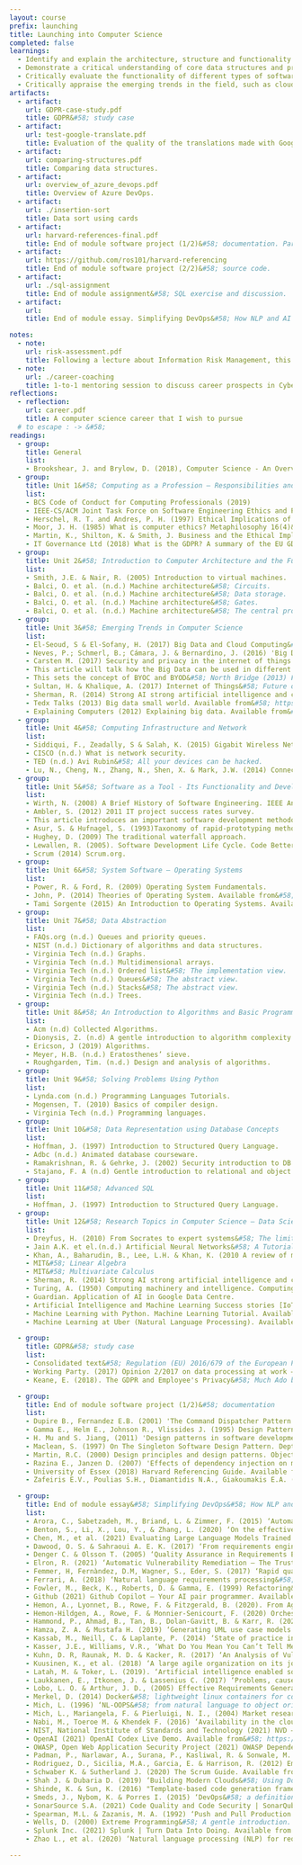 ```yaml
---
layout: course
prefix: launching
title: Launching into Computer Science
completed: false
learnings:
  - Identify and explain the architecture, structure and functionality of basic components of computer system.
  - Demonstrate a critical understanding of core data structures and programming concepts, including algorithm computability.
  - Critically evaluate the functionality of different types of software, i.e., operating system, utility programs, languages and applications.
  - Critically appraise the emerging trends in the field, such as cloud computing, big data, cyber security, and the professional and ethical requirements for dealing with such contemporary computer-based technologies.
artifacts:
  - artifact:
    url: GDPR-case-study.pdf
    title: GDPR&#58; study case
  - artifact:
    url: test-google-translate.pdf
    title: Evaluation of the quality of the translations made with Google Translate.
  - artifact:
    url: comparing-structures.pdf
    title: Comparing data structures.
  - artifact:
    url: overview_of_azure_devops.pdf
    title: Overview of Azure DevOps.
  - artifact:
    url: ./insertion-sort
    title: Data sort using cards
  - artifact:
    url: harvard-references-final.pdf
    title: End of module software project (1/2)&#58; documentation. Part 1, software documentation; part 2, technical notes; part 3, testing documentation.
  - artifact:
    url: https://github.com/ros101/harvard-referencing
    title: End of module software project (2/2)&#58; source code.
  - artifact:
    url: ./sql-assignment
    title: End of module assignment&#58; SQL exercise and discussion.
  - artifact:
    url:
    title: End of module essay. Simplifying DevOps&#58; How NLP and AI can support Development and Operations

notes:
  - note:
    url: risk-assessment.pdf
    title: Following a lecture about Information Risk Management, this submission was awarded a 1-to-1 mentoring session to discuss career prospects in Cyber Security or IT in general.
  - note:
    url: ./career-coaching
    title: 1-to-1 mentoring session to discuss career prospects in Cyber Security or IT in general
reflections:
  - reflection:
    url: career.pdf
    title: A computer science career that I wish to pursue
  # to escape : -> &#58;
readings:
  - group:
    title: General
    list:
    - Brookshear, J. and Brylow, D. (2018), Computer Science - An Overview. 13th ed. Harlow&#58; Pearson.
  - group:
    title: Unit 1&#58; Computing as a Profession – Responsibilities and Challenges
    list:
    - BCS Code of Conduct for Computing Professionals (2019)
    - IEEE-CS/ACM Joint Task Force on Software Engineering Ethics and Professional Practices (2019)
    - Herschel, R. T. and Andres, P. H. (1997) Ethical Implications of Technological Advances on Business Communication. The Journal of Business Communication 34(2)&#58; 160-170.
    - Moor, J. H. (1985) What is computer ethics? Metaphilosophy 16(4)&#58; 266–275.
    - Martin, K., Shilton, K. & Smith, J. Business and the Ethical Implications of Technology&#58; Introduction to the Symposium.   Journal of Business Ethics 160&#58; 307–317. DOI:10.1007/s10551-019-04213-9
    - IT Governance Ltd (2018) What is the GDPR? A summary of the EU GDPR&#58; Available from&#58; https://youtu.be/Assdm6fIHlE
  - group:
    title: Unit 2&#58; Introduction to Computer Architecture and the Functionality
    list:
    - Smith, J.E. & Nair, R. (2005) Introduction to virtual machines.
    - Balci, O. et al. (n.d.) Machine architecture&#58; Circuits.
    - Balci, O. et al. (n.d.) Machine architecture&#58; Data storage.
    - Balci, O. et al. (n.d.) Machine architecture&#58; Gates.
    - Balci, O. et al. (n.d.) Machine architecture&#58; The central processing unit.
  - group:
    title: Unit 3&#58; Emerging Trends in Computer Science
    list:
    - El-Seoud, S & El-Sofany, H. (2017) Big Data and Cloud Computing&#58; Trends and Challenges. International Journal of Interactive Mobile Technologies 11(34).  DOI&#58; 10.3991/ijim.v11i2.6561.
    - Neves, P.; Schmerl, B.; Cámara, J. & Bernardino, J. (2016) 'Big Data in Cloud Computing&#58; Features and Issues', In Proceedings ofthe International Conference on Internet of Things and Big Data - Volume 1&#58; IoTBD 307-314. DOI&#58; 10.5220/0005846303070314.
    - Carsten M. (2017) Security and privacy in the internet of things.  Journal of Cyber Policy 2(2)&#58; 155-184. DOI&#58; 10.1080/23738871.2017.1366536.
    - This article will talk how the Big Data can be used in different domains for forecasting&#58; Hassani, H., Silva, E.S. (2015) Forecasting with Big Data&#58; A Review. Ann. Data. Sci. 2&#58; 5-19.
    - This sets the concept of BYOC and BYOD&#58; North Bridge (2013) Future of cloud computing survey reveals business driving cloud adoption in everything as a service era; IT investing heavily to catch up and support consumers graduating from BYOD to BYOC .
    - Sultan, H. & Khalique, A. (2017) Internet of Things&#58; Future of Cloud Computing. International Journal of Advanced Research in Computer Science 8(2).
    - Sherman, R. (2014) Strong AI strong artificial intelligence and consciousness. Social Psychology of Cyberspace.
    - Tedx Talks (2013) Big data small world. Available from&#58; https://youtu.be/Zr02fMBfuRA
    - Explaining Computers (2012) Explaining big data. Available from&#58; https://youtu.be/7D1CQ_LOizA
  - group:
    title: Unit 4&#58; Computing Infrastructure and Network
    list:
    - Siddiqui, F., Zeadally, S & Salah, K. (2015) Gigabit Wireless Networking with IEEE 802.11ac&#58; Technical Overview and Challenges. Journal of Networks 10(3). DOI&#58; 10.4304/jnw.10.3.164-171.
    - CISCO (n.d.) What is network security.
    - TED (n.d.) Avi Rubin&#58; All your devices can be hacked.
    - Lu, N., Cheng, N., Zhang, N., Shen, X. & Mark, J.W. (2014) Connected vehicles&#58; Solutions and challenges. IEEE internet of things journal 1(4)&#58; 289-299.
  - group:
    title: Unit 5&#58; Software as a Tool - Its Functionality and Development Methodologies
    list:
    - Wirth, N. (2008) A Brief History of Software Engineering. IEEE Annals of the History of Computing 30(3)&#58; 32-39. DOI:10.1109/MAHC.2008.33.
    - Ambler, S. (2012) 2011 IT project success rates survey.
    - This article introduces an important software development methodology adapted by many large and small organisations&#58; Ambler, S. (2014) Agile modeling (AM) home page&#58; effective practices for modeling and documentation.
    - Asur, S. & Hufnagel, S. (1993)Taxonomy of rapid-prototyping methods and tools. Proceedings The Fourth International Workshop on Rapid System Prototyping, Research Triangle Park. Pp. 42-56. DOI&#58; 10.1109/IWRSP.1993.263196.
    - Hughey, D. (2009) The traditional waterfall approach.
    - Lewallen, R. (2005). Software Development Life Cycle. Code Better.
    - Scrum (2014) Scrum.org.
  - group:
    title: Unit 6&#58; System Software – Operating Systems
    list:
    - Power, R. & Ford, R. (2009) Operating System Fundamentals.
    - John, P. (2014) Theories of Operating System. Available from&#58; https://youtu.be/xc_co-RcJwg
    - Tami Sorgente (2015) An Introduction to Operating Systems. Available from&#58; https://youtu.be/6gS1TH6xTAY
  - group:
    title: Unit 7&#58; Data Abstraction
    list:
    - FAQs.org (n.d.) Queues and priority queues.
    - NIST (n.d.) Dictionary of algorithms and data structures.
    - Virginia Tech (n.d.) Graphs.
    - Virginia Tech (n.d.) Multidimensional arrays.
    - Virginia Tech (n.d.) Ordered list&#58; The implementation view.
    - Virginia Tech (n.d.) Queues&#58; The abstract view.
    - Virginia Tech (n.d.) Stacks&#58; The abstract view.
    - Virginia Tech (n.d.) Trees.
  - group:
    title: Unit 8&#58; An Introduction to Algorithms and Basic Programming Concepts
    list:
    - Acm (n.d) Collected Algorithms.
    - Dionysis, Z. (n.d) A gentle introduction to algorithm complexity analysis.
    - Ericson, J (2019) Algorithms.
    - Meyer, H.B. (n.d.) Eratosthenes’ sieve.
    - Roughgarden, Tim. (n.d.) Design and analysis of algorithms.
  - group:
    title: Unit 9&#58; Solving Problems Using Python
    list:
    - Lynda.com (n.d.) Programming Languages Tutorials.
    - Mogensen, T. (2010) Basics of compiler design.
    - Virginia Tech (n.d.) Programming languages.
  - group:
    title: Unit 10&#58; Data Representation using Database Concepts
    list:
    - Hoffman, J. (1997) Introduction to Structured Query Language.
    - Adbc (n.d.) Animated database courseware.
    - Ramakrishnan, R. & Gehrke, J. (2002) Security introduction to DB security access controls. Database management systems. 2nd ed.
    - Stajano, F. A (n.d) Gentle introduction to relational and object oriented databases
  - group:
    title: Unit 11&#58; Advanced SQL
    list:
    - Hoffman, J. (1997) Introduction to Structured Query Language.
  - group:
    title: Unit 12&#58; Research Topics in Computer Science – Data Science, AI and Standards
    list:
    - Dreyfus, H. (2010) From Socrates to expert systems&#58; The limits and dangers of calculative rationality. University of California, Berkeley, the Department of Philosophy.
    - Jain A.K. et el.(n.d.) Artificial Neural Networks&#58; A Tutorial.
    - Khan, A., Baharudin, B., Lee, L.H. & Khan, K. (2010 A review of machine learning algorithms for text-documents classification. Journal of advances in information technology 1(1)&#58; 4-20.
    - MIT&#58; Linear Algebra
    - MIT&#58; Multivariate Calculus
    - Sherman, R. (2014) Strong AI strong artificial intelligence and consciousness. Social Psychology of Cyberspace.
    - Turing, A. (1950) Computing machinery and intelligence. Computing Machinery and Intelligence Mind 59&#58; 433-460.
    - Guardian. Application of AI in Google Data Centre.
    - Artificial Intelligence and Machine Learning Success stories [IoT Summit 2017]. Available from&#58; https://youtu.be/Jj4LHFHC08E
    - Machine Learning with Python. Machine Learning Tutorial. Available from&#58; https://youtu.be/Q59X518JZHE
    - Machine Learning at Uber (Natural Language Processing). Available from&#58; https://youtu.be/R9z6s0Jx2p0

  - group:
    title: GDPR&#58; study case
    list:
    - Consolidated text&#58; Regulation (EU) 2016/679 of the European Parliament and of the Council of 27 April 2016 on the protection of natural persons with regard to the processing of personal data and on the free movement of such data, and repealing Directive 95/46/EC (General Data Protection Regulation) (2016). Available from&#58; https://eur-lex.europa.eu/legal-content/EN/TXT/PDF/?uri=CELEX:02016R0679-20160504&from=EN [Accessed on 14 August 2021]
    - Working Party. (2017) Opinion 2/2017 on data processing at work – wp249. Available from&#58; http://ec.europa.eu/newsroom/document.cfm?doc_id=45631 [Accessed on 14 August 2021]
    - Keane, E. (2018). The GDPR and Employee's Privacy&#58; Much Ado but Nothing New. King's Law Journal 29(3)&#58; 354-363 Available from&#58; https://www.tandfonline.com/doi/pdf/10.1080/09615768.2018.1555065 [Accessed on 14 August 2021]

  - group:
    title: End of module software project (1/2)&#58; documentation
    list:
    - Dupire B., Fernandez E.B. (2001) 'The Command Dispatcher Pattern', 8th Conference on Pattern Languages of Programs.
    - Gamma E., Helm E., Johnson R., Vlissides J. (1995) Design Patterns Elements of Reusable Object Oriented Software. Addison Wesley.
    - H. Mu and S. Jiang, (2011) 'Design patterns in software development', IEEE 2nd International Conference on Software Engineering and Service Science. Beijing, China, 15-17 July 2011. 2011 IEEE 2nd International Conference on Software Engineering and Service Science. 322-325, doi 10.1109/ICSESS.2011.5982228.
    - Maclean, S. (1997) On The Singleton Software Design Pattern. Dept of Electronics and Computer Science, Higheld Southampton United Kingdom&#58; University of Southampton.
    - Martin, R.C. (2000) Design principles and design patterns. Object Mentor. Available from&#58; http://staff.cs.utu.fi/staff/jouni.smed/doos_06/material/DesignPrinciplesAndPatterns.pdf [Accessed on 26 September 2021]
    - Razina E., Janzen D. (2007) 'Effects of dependency injection on maintainability', Proceedings of the 11th IASTED International Conference on Software Engineering and Applications. Cambridge, MA, USA, 19-21 November 2007.
    - University of Essex (2018) Harvard Referencing Guide. Available from&#58; https://www.my-course.co.uk/mod/resource/view.php?id=202690 [Accessed 11 Sep 2021]
    - Zafeiris E.V., Poulias S.H., Diamantidis N.A., Giakoumakis E.A. (2016) Automated refactoring of super-class method invocations to the Template Method design pattern. Information and Software Technology 82&#58; 19-35

  - group:
    title: End of module essay&#58; Simplifying DevOps&#58; How NLP and AI can support Development and Operations
    list:
    - Arora, C., Sabetzadeh, M., Briand, L. & Zimmer, F. (2015) ‘Automated Checking of Conformance to Requirements Templates Using Natural Language Processing’. IEEE Transactions On Software Engineering 41:944–968.
    - Benton, S., Li, X., Lou, Y., & Zhang, L. (2020) ‘On the effectiveness of unified debugging&#58; An extensive study on 16 program repair systems’. 2020 35th IEEE/ACM International Conference on Automated Software Engineering (ASE).
    - Chen, M., et al. (2021) Evaluating Large Language Models Trained on Code. Available from&#58; https://arxiv.org/abs/2107.03374 [Accessed on 16 October 2021]
    - Dawood, O. S. & Sahraoui A. E. K. (2017) ‘From requirements engineering to uml using natural language processing–survey study’. European Journal of Engineering and Technology Research 2.1&#58; 44-50.
    - Denger C. & Olsson T. (2005) ‘Quality Assurance in Requirements Engineering’. In&#58; Aurum A., Wohlin C. (eds) Engineering and Managing Software Requirements. Berlin, Heidelberg&#58; Springer. DOI&#58; https://doi.org/10.1007/3-540-28244-0_8
    - Elron, R. (2021) ‘Automatic Vulnerability Remediation – The Trusted and Secure Road to Developer Happiness’. OWASP's 20th Anniversary Celebration. Available from&#58; https://www.youtube.com/watch?v=BHbJN-QKGVE [Accessed on 2021 October 22]
    - Femmer, H, Fernàndez, D.M, Wagner, S., Eder, S. (2017) ‘Rapid quality assurance with requirements smells’. Journal of Systems and Software 123&#58; 190-213.
    - Ferrari, A. (2018) ‘Natural language requirements processing&#58; from research to practice’. 2018 IEEE/ACM 40th International Conference on Software Engineering&#58; Companion (ICSE-Companion).
    - Fowler, M., Beck, K., Roberts, D. & Gamma, E. (1999) Refactoring&#58; Improving the Design of Existing Code. Addison-Wesley Professional.
    - Github (2021) Github Copilot – Your AI pair programmer. Available from&#58;  https://copilot.github.com [Accessed on 16 October 2021].
    - Hemon, A., Lyonnet, B., Rowe, F. & Fitzgerald, B. (2020). From Agile to DevOps&#58; Smart Skills and Collaborations. Information Systems Frontiers 22&#58; 927-945. DOI 10.1007/s10796-019-09905-1
    - Hemon-Hildgen, A., Rowe, F. & Monnier-Senicourt, F. (2020) Orchestrating automation and sharing in DevOps teams&#58; a revelatory case of job satisfaction factors, risk and work conditions. European Journal of Information Systems 29(5)&#58; 474-499. DOI&#58; 10.1080/0960085X.2020.1782276
    - Hammond, P., Ahmad, B., Tan, B., Dolan-Gavitt, B. & Karr, R. (2021) An Empirical Cybersecurity Evaluation of GitHub Copilot's Code Contributions. Available from&#58; https://arxiv.org/pdf/2108.09293.pdf [Accessed on 16 October 2021].
    - Hamza, Z. A. & Mustafa H. (2019) ‘Generating UML use case models from software requirements using natural language processing.’ 8th International Conference on Modeling Simulation and Applied Optimization (ICMSAO).
    - Kassab, M., Neill, C. & Laplante, P. (2014) ‘State of practice in requirements engineering&#58; contemporary data’. Innovations in Systems and Software Engineering 10&#58; 235-241. DOI&#58; 10.1007/s11334-014-0232-4
    - Kasser, J.E., Williams, V.R., ‘What Do You Mean You Can’t Tell Me if My Project is in Trouble?’. First European Conference on Software Metrics (FESMA 98). Belgium, Antwerp, 1998.
    - Kuhn, D. R, Raunak, M. D. & Kacker, R. (2017) ‘An Analysis of Vulnerability Trends, 2008-2016’. 2017 IEEE International Conference on Software Quality, Reliability and Security Companion (QRS-C).
    - Kuusinen, K., et al. (2018) ‘A large agile organization on its journey towards DevOps.’ 2018 44th Euromicro Conference on Software Engineering and Advanced Applications (SEAA).
    - Latah, M. & Toker, L. (2019). ‘Artificial intelligence enabled software-defined networking&#58; a comprehensive overview’. IET networks 8(2)&#58; 79-99.
    - Laukkanen, E., Itkonen, J. & Lassenius C. (2017) ‘Problems, causes and solutions when adopting continuous delivery—A systematic literature review.’ Information and Software Technology 82&#58; 55-79.
    - Lobo, L. O. & Arthur, J. D., (2005) Effective Requirements Generation&#58; Synchronizing Early Verification & Validation, Methods and Method Selection Criteria. USA, Virginia, Virginia Tech Blacksburg, Department of Computer Science.
    - Merkel, D. (2014) Docker&#58; lightweight linux containers for consistent development and deployment. Linux journal. Available from&#58; https://www.seltzer.com/margo/teaching/CS508.19/papers/merkel14.pdf [Accessed on 17 October 2021]
    - Mich, L. (1996) ‘NL-OOPS&#58; from natural language to object oriented requirements using the natural language processing system LOLITA’. Natural language engineering. 2(2)&#58; 161-187.
    - Mich, L., Mariangela, F. & Pierluigi, N. I., (2004) Market research for requirements analysis using linguistic tools. Requirements Engineering 9&#58; 40-56. DOI 10.1007/s00766-003-0179-8
    - Nabi, M., Toeroe M. & Khendek F. (2016) ‘Availability in the cloud&#58; State of the art’. Journal of Network and Computer Applications. 60&#58; 54-67.
    - NIST, National Institute of Standards and Technology (2021) NVD – Data Feeds. Available from&#58; https://nvd.nist.gov/vuln/data-feeds [Accessed on 22 October 2021]
    - OpenAI (2021) OpenAI Codex Live Demo. Available from&#58; https://www.youtube.com/watch?v=SGUCcjHTmGY [Accessed on 16 October 2021]
    - OWASP, Open Web Application Security Project (2021) OWASP Dependency Check Project. Available from&#58; https://owasp.org/www-project-dependency-check/ [Accessed on 22 October 2021]
    - Padman, P., Narlawar, A., Surana, P., Kasliwal, R. & Sonwale, M. (2019) ‘AI Powered System Providing Knowledge Based Solution for Errors in Server Logs’, 5th International Conference on Computing Communication Control and Automation. Pune, India, 19-21 Sept. 2019, IEEE. DOI&#58; 10.1109/ICCUBEA47591.2019.9129276
    - Rodriguez, D., Sicilia, M.A., Garcia, E. & Harrison, R. (2012) Empirical findings on team size and productivity in software development. Journal of Systems and Software 85(3)&#58; 562-570
    - Schwaber K. & Sutherland J. (2020) The Scrum Guide. Available from&#58; https://www.scrum.org/resources/scrum-guide [Accessed on 17 October 2021]
    - Shah J. & Dubaria D. (2019) ‘Building Modern Clouds&#58; Using Docker, Kubernetes & Google Cloud Platform’, 2019 IEEE 9th Annual Computing and Communication Workshop and Conference (CCWC) 0184-0189. DOI&#58; 10.1109/CCWC.2019.8666479.
    - Shinde, K. & Sun, K. (2016) "Template-based code generation framework for data-driven software development." 2016 4th Intl Conf on Applied Computing and Information Technology/3rd Intl Conf on Computational Science/Intelligence and Applied Informatics/1st Intl Conf on Big Data, Cloud Computing, Data Science & Engineering (ACIT-CSII-BCD).
    - Smeds, J., Nybom, K. & Porres I. (2015) ‘DevOps&#58; a definition and perceived adoption impediments.’ International conference on agile software development. Springer, Cham.
    - SonarSource S.A. (2021) Code Quality and Code Security | SonarQube. Available from&#58; https://www.sonarqube.org/ [Accessed on 22 October 2021]
    - Spearman, M.L. & Zazanis, M. A. (1992) ‘Push and Pull Production Systems&#58; Issues and Comparisons’. Operations Research 40(3)&#58; 521-532. http://dx.doi.org/10.1287/opre.40.3.521
    - Wells, D. (2000) Extreme Programming&#58; A gentle introduction. Available from&#58; http://www.extremeprogramming.org/ [Accessed on 17 October 2021]
    - Splunk Inc. (2021) Splunk | Turn Data Into Doing. Available from https://www.splunk.com/ [Accessed on 22 October 2021]
    - Zhao L., et al. (2020) ‘Natural language processing (NLP) for requirements engineering&#58; A systematic mapping study’. arXiv preprint arXiv:2004.01099.

---
```

